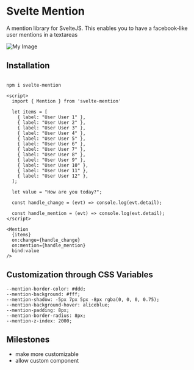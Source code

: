 # Svelte Mention

A mention library for SvelteJS. This enables you to have a facebook-like user mentions in a textareas

![My Image](https://raw.github.com/johndavedecano/svelte-mention/main/screenshot.png)

## Installation

```

npm i svelte-mention

```

```
<script>
  import { Mention } from 'svelte-mention'

  let items = [
    { label: "User User 1" },
    { label: "User User 2" },
    { label: "User User 3" },
    { label: "User User 4" },
    { label: "User User 5" },
    { label: "User User 6" },
    { label: "User User 7" },
    { label: "User User 8" },
    { label: "User User 9" },
    { label: "User User 10" },
    { label: "User User 11" },
    { label: "User User 12" },
  ];

  let value = "How are you today?";

  const handle_change = (evt) => console.log(evt.detail);

  const handle_mention = (evt) => console.log(evt.detail);
</script>

<Mention
  {items}
  on:change={handle_change}
  on:mention={handle_mention}
  bind:value
/>
```

## Customization through CSS Variables

```
--mention-border-color: #ddd;
--mention-background: #fff;
--mention-shadow: -5px 7px 5px -8px rgba(0, 0, 0, 0.75);
--mention-background-hover: aliceblue;
--mention-padding: 8px;
--mention-border-radius: 8px;
--mention-z-index: 2000;
```

## Milestones

- make more customizable
- allow custom component
